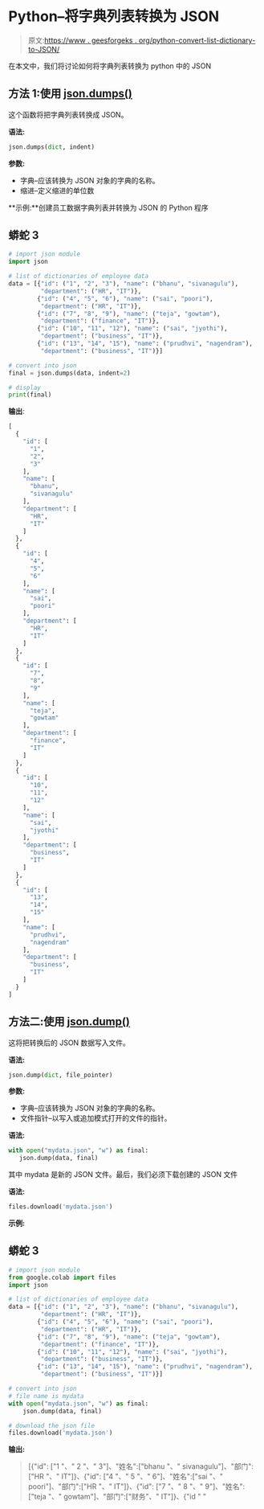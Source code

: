 # Python–将字典列表转换为 JSON

> 原文:[https://www . geesforgeks . org/python-convert-list-dictionary-to-JSON/](https://www.geeksforgeeks.org/python-convert-list-of-dictionaries-to-json/)

在本文中，我们将讨论如何将字典列表转换为 python 中的 JSON

## 方法 1:使用 [json.dumps()](https://www.geeksforgeeks.org/json-dumps-in-python/)

这个函数将把字典列表转换成 JSON。

**语法:**

```py
json.dumps(dict, indent)
```

**参数:**

*   字典–应该转换为 JSON 对象的字典的名称。
*   缩进–定义缩进的单位数

**示例:**创建员工数据字典列表并转换为 JSON 的 Python 程序

## 蟒蛇 3

```py
# import json module
import json

# list of dictionaries of employee data
data = [{"id": ("1", "2", "3"), "name": ("bhanu", "sivanagulu"), 
         "department": ("HR", "IT")},
        {"id": ("4", "5", "6"), "name": ("sai", "poori"),
         "department": ("HR", "IT")},
        {"id": ("7", "8", "9"), "name": ("teja", "gowtam"),
         "department": ("finance", "IT")},
        {"id": ("10", "11", "12"), "name": ("sai", "jyothi"),
         "department": ("business", "IT")},
        {"id": ("13", "14", "15"), "name": ("prudhvi", "nagendram"),
         "department": ("business", "IT")}]

# convert into json
final = json.dumps(data, indent=2)

# display
print(final)
```

**输出**:

```py
[
  {
    "id": [
      "1",
      "2",
      "3"
    ],
    "name": [
      "bhanu",
      "sivanagulu"
    ],
    "department": [
      "HR",
      "IT"
    ]
  },
  {
    "id": [
      "4",
      "5",
      "6"
    ],
    "name": [
      "sai",
      "poori"
    ],
    "department": [
      "HR",
      "IT"
    ]
  },
  {
    "id": [
      "7",
      "8",
      "9"
    ],
    "name": [
      "teja",
      "gowtam"
    ],
    "department": [
      "finance",
      "IT"
    ]
  },
  {
    "id": [
      "10",
      "11",
      "12"
    ],
    "name": [
      "sai",
      "jyothi"
    ],
    "department": [
      "business",
      "IT"
    ]
  },
  {
    "id": [
      "13",
      "14",
      "15"
    ],
    "name": [
      "prudhvi",
      "nagendram"
    ],
    "department": [
      "business",
      "IT"
    ]
  }
]
```

## 方法二:使用 [json.dump()](https://www.geeksforgeeks.org/json-dump-in-python/)

这将把转换后的 JSON 数据写入文件。

**语法:**

```py
json.dump(dict, file_pointer)
```

**参数:**

*   字典–应该转换为 JSON 对象的字典的名称。
*   文件指针–以写入或追加模式打开的文件的指针。

**语法:**

```py
with open("mydata.json", "w") as final:
   json.dump(data, final)
```

其中 mydata 是新的 JSON 文件。最后，我们必须下载创建的 JSON 文件

**语法:**

```py
files.download('mydata.json')
```

**示例:**

## 蟒蛇 3

```py
# import json module
from google.colab import files
import json

# list of dictionaries of employee data
data = [{"id": ("1", "2", "3"), "name": ("bhanu", "sivanagulu"),
         "department": ("HR", "IT")},
        {"id": ("4", "5", "6"), "name": ("sai", "poori"),
         "department": ("HR", "IT")},
        {"id": ("7", "8", "9"), "name": ("teja", "gowtam"),
         "department": ("finance", "IT")},
        {"id": ("10", "11", "12"), "name": ("sai", "jyothi"),
         "department": ("business", "IT")},
        {"id": ("13", "14", "15"), "name": ("prudhvi", "nagendram"),
         "department": ("business", "IT")}]

# convert into json
# file name is mydata
with open("mydata.json", "w") as final:
    json.dump(data, final)

# download the json file
files.download('mydata.json')
```

**输出:**

> [{"id": ["1 "、" 2 "、" 3"]、"姓名":["bhanu "、" sivanagulu"]、"部门":["HR "、" IT"]}、{"id": ["4 "、" 5 "、" 6"]、"姓名":["sai "、" poori"]、"部门":["HR "、" IT"]}、{"id": ["7 "、" 8 "、" 9"]、"姓名":["teja "、" gowtam"]、"部门":["财务"、" IT"]}、{"id " "